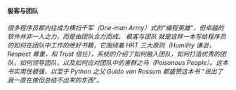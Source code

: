 #### 极客与团队

###### 很多程序员都向往成为横扫千军（One-man Army）式的“编程英雄”，但卓越的软件并非一人之力，而是由团队合力而成。 极客与团队 就是这样一本写给程序员的如何在团队中工作的绝好书籍，它围绕着 HRT 三大原则（Humility 谦逊，Respect 尊重，和 Trust 信任），系统的介绍了如何融入团队，如何打造优秀的团队，如何领导团队，以及如何应对团队中的害群之马（Poisonous People）。这本书实用性极强，以至于 Python 之父 Guido van Rossum 都盛赞这本书 “说出了我一直在做但总结不出来的东西”。



